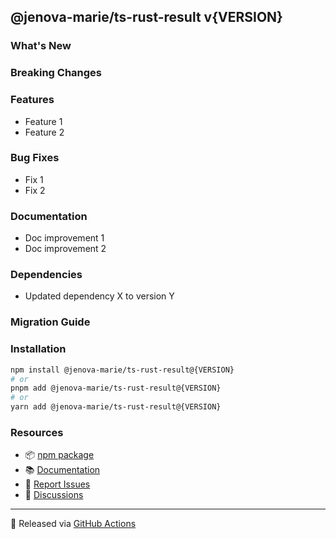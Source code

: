 ## @jenova-marie/ts-rust-result v{VERSION}

### What's New

<!-- Describe major changes, new features, improvements -->

### Breaking Changes

<!-- List any breaking changes (for major versions) -->
<!-- Or write "None" if this is a minor/patch release -->

### Features

<!-- List new features added in this release -->
- Feature 1
- Feature 2

### Bug Fixes

<!-- List bug fixes -->
- Fix 1
- Fix 2

### Documentation

<!-- List documentation improvements -->
- Doc improvement 1
- Doc improvement 2

### Dependencies

<!-- List dependency updates -->
- Updated dependency X to version Y

### Migration Guide

<!-- For major versions, provide migration instructions -->
<!-- See MIGRATION_GUIDE.md for detailed migration steps -->

### Installation

```bash
npm install @jenova-marie/ts-rust-result@{VERSION}
# or
pnpm add @jenova-marie/ts-rust-result@{VERSION}
# or
yarn add @jenova-marie/ts-rust-result@{VERSION}
```

### Resources

- 📦 [npm package](https://www.npmjs.com/package/@jenova-marie/ts-rust-result)
- 📚 [Documentation](https://github.com/jenova-marie/ts-rust-result#readme)
- 🐛 [Report Issues](https://github.com/jenova-marie/ts-rust-result/issues)
- 💬 [Discussions](https://github.com/jenova-marie/ts-rust-result/discussions)

---

🤖 Released via [GitHub Actions](https://github.com/jenova-marie/ts-rust-result/actions)
